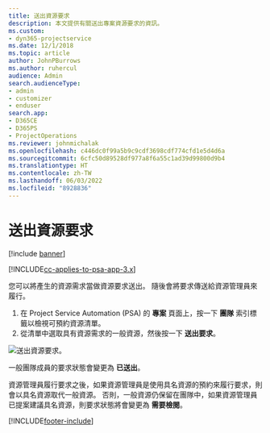 ```yaml
---
title: 送出資源要求
description: 本文提供有關送出專案資源要求的資訊。
ms.custom:
- dyn365-projectservice
ms.date: 12/1/2018
ms.topic: article
author: JohnPBurrows
ms.author: ruhercul
audience: Admin
search.audienceType:
- admin
- customizer
- enduser
search.app:
- D365CE
- D365PS
- ProjectOperations
ms.reviewer: johnmichalak
ms.openlocfilehash: c446dc0f99a5b9c9cdf3698cdf774cfd1e5d4d6a
ms.sourcegitcommit: 6cfc50d89528df977a8f6a55c1ad39d99800d9b4
ms.translationtype: HT
ms.contentlocale: zh-TW
ms.lasthandoff: 06/03/2022
ms.locfileid: "8928836"
---
```

# <a name="submitting-a-resource-request"></a>送出資源要求

[!include [banner](../includes/psa-now-project-operations.md)]

[!INCLUDE[cc-applies-to-psa-app-3.x](../includes/cc-applies-to-psa-app-3x.md)]

您可以將產生的資源需求當做資源要求送出。 隨後會將要求傳送給資源管理員來履行。

1. 在 Project Service Automation (PSA) 的 **專案** 頁面上，按一下 **團隊** 索引標籤以檢視可預約資源清單。 
2. 從清單中選取具有資源需求的一般資源，然後按一下 **送出要求**。

![送出資源要求。](media/RM-how-to-18.png)

一般團隊成員的要求狀態會變更為 **已送出**。

資源管理員履行要求之後，如果資源管理員是使用具名資源的預約來履行要求，則會以具名資源取代一般資源。 否則，一般資源仍保留在團隊中，如果資源管理員已提案建議具名資源，則要求狀態將會變更為 **需要檢閱**。


[!INCLUDE[footer-include](../includes/footer-banner.md)]
